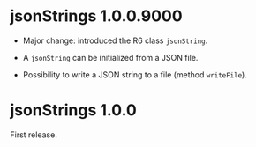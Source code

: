 # jsonStrings 1.0.0.9000

- Major change: introduced the R6 class `jsonString`.

- A `jsonString` can be initialized from a JSON file.

- Possibility to write a JSON string to a file (method `writeFile`).


# jsonStrings 1.0.0

First release.
